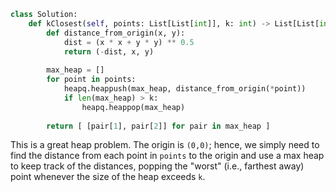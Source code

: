 ```python
class Solution:
    def kClosest(self, points: List[List[int]], k: int) -> List[List[int]]:
        def distance_from_origin(x, y):
            dist = (x * x + y * y) ** 0.5
            return (-dist, x, y)
        
        max_heap = []
        for point in points:
            heapq.heappush(max_heap, distance_from_origin(*point))
            if len(max_heap) > k:
                heapq.heappop(max_heap)
                
        return [ [pair[1], pair[2]] for pair in max_heap ]
```

This is a great heap problem. The origin is `(0,0)`; hence, we simply need to find the distance from each point in `points` to the origin and use a max heap to keep track of the distances, popping the "worst" (i.e., farthest away) point whenever the size of the heap exceeds `k`.